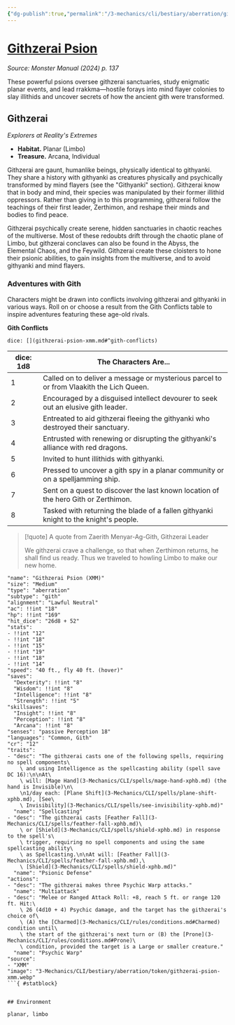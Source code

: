 ```yaml
---
{"dg-publish":true,"permalink":"/3-mechanics/cli/bestiary/aberration/githzerai-psion-xmm/","tags":["ttrpg-cli/compendium/src/5e/xmm","ttrpg-cli/monster/cr/12","ttrpg-cli/monster/environment/limbo","ttrpg-cli/monster/environment/planar","ttrpg-cli/monster/size/medium","ttrpg-cli/monster/type/aberration/gith"],"noteIcon":""}
---
```


# [Githzerai Psion](3-Mechanics\CLI\bestiary\aberration/githzerai-psion-xmm.md)
*Source: Monster Manual (2024) p. 137*  

These powerful psions oversee githzerai sanctuaries, study enigmatic planar events, and lead rrakkma—hostile forays into mind flayer colonies to slay illithids and uncover secrets of how the ancient gith were transformed.

## Githzerai

*Explorers at Reality's Extremes*

- **Habitat.** Planar (Limbo)  
- **Treasure.** Arcana, Individual  

Githzerai are gaunt, humanlike beings, physically identical to githyanki. They share a history with githyanki as creatures physically and psychically transformed by mind flayers (see the "Githyanki" section). Githzerai know that in body and mind, their species was manipulated by their former illithid oppressors. Rather than giving in to this programming, githzerai follow the teachings of their first leader, Zerthimon, and reshape their minds and bodies to find peace.

Githzerai psychically create serene, hidden sanctuaries in chaotic reaches of the multiverse. Most of these redoubts drift through the chaotic plane of Limbo, but githzerai conclaves can also be found in the Abyss, the Elemental Chaos, and the Feywild. Githzerai create these cloisters to hone their psionic abilities, to gain insights from the multiverse, and to avoid githyanki and mind flayers.

### Adventures with Gith

Characters might be drawn into conflicts involving githzerai and githyanki in various ways. Roll on or choose a result from the Gith Conflicts table to inspire adventures featuring these age-old rivals.

**Gith Conflicts**

`dice: [](githzerai-psion-xmm.md#^gith-conflicts)`

| dice: 1d8 | The Characters Are... |
|-----------|-----------------------|
| 1 | Called on to deliver a message or mysterious parcel to or from Vlaakith the Lich Queen. |
| 2 | Encouraged by a disguised intellect devourer to seek out an elusive gith leader. |
| 3 | Entreated to aid githzerai fleeing the githyanki who destroyed their sanctuary. |
| 4 | Entrusted with renewing or disrupting the githyanki's alliance with red dragons. |
| 5 | Invited to hunt illithids with githyanki. |
| 6 | Pressed to uncover a gith spy in a planar community or on a spelljamming ship. |
| 7 | Sent on a quest to discover the last known location of the hero Gith or Zerthimon. |
| 8 | Tasked with returning the blade of a fallen githyanki knight to the knight's people. |{ #gith-conflicts}


> [!quote] A quote from Zaerith Menyar-Ag-Gith, Githzerai Leader  
> 
> We githzerai crave a challenge, so that when Zerthimon returns, he shall find us ready. Thus we traveled to howling Limbo to make our new home.


```statblock
"name": "Githzerai Psion (XMM)"
"size": "Medium"
"type": "aberration"
"subtype": "gith"
"alignment": "Lawful Neutral"
"ac": !!int "18"
"hp": !!int "169"
"hit_dice": "26d8 + 52"
"stats":
- !!int "12"
- !!int "18"
- !!int "15"
- !!int "19"
- !!int "18"
- !!int "14"
"speed": "40 ft., fly 40 ft. (hover)"
"saves":
  "Dexterity": !!int "8"
  "Wisdom": !!int "8"
  "Intelligence": !!int "8"
  "Strength": !!int "5"
"skillsaves":
  "Insight": !!int "8"
  "Perception": !!int "8"
  "Arcana": !!int "8"
"senses": "passive Perception 18"
"languages": "Common, Gith"
"cr": "12"
"traits":
- "desc": "The githzerai casts one of the following spells, requiring no spell components\
    \ and using Intelligence as the spellcasting ability (spell save DC 16):\n\nAt\
    \ will: [Mage Hand](3-Mechanics/CLI/spells/mage-hand-xphb.md) (the hand is Invisible)\n\
    \n1/day each: [Plane Shift](3-Mechanics/CLI/spells/plane-shift-xphb.md), [See\
    \ Invisibility](3-Mechanics/CLI/spells/see-invisibility-xphb.md)"
  "name": "Spellcasting"
- "desc": "The githzerai casts [Feather Fall](3-Mechanics/CLI/spells/feather-fall-xphb.md)\
    \ or [Shield](3-Mechanics/CLI/spells/shield-xphb.md) in response to the spell's\
    \ trigger, requiring no spell components and using the same spellcasting ability\
    \ as Spellcasting.\n\nAt will: [Feather Fall](3-Mechanics/CLI/spells/feather-fall-xphb.md),\
    \ [Shield](3-Mechanics/CLI/spells/shield-xphb.md)"
  "name": "Psionic Defense"
"actions":
- "desc": "The githzerai makes three Psychic Warp attacks."
  "name": "Multiattack"
- "desc": "Melee or Ranged Attack Roll: +8, reach 5 ft. or range 120 ft. Hit:\
    \ 26 (4d10 + 4) Psychic damage, and the target has the githzerai's choice of\
    \ (A) the [Charmed](3-Mechanics/CLI/rules/conditions.md#Charmed) condition until\
    \ the start of the githzerai's next turn or (B) the [Prone](3-Mechanics/CLI/rules/conditions.md#Prone)\
    \ condition, provided the target is a Large or smaller creature."
  "name": "Psychic Warp"
"source":
- "XMM"
"image": "3-Mechanics/CLI/bestiary/aberration/token/githzerai-psion-xmm.webp"
```{ #statblock}


## Environment

planar, limbo